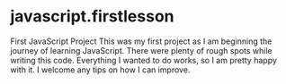 # javascript.firstlesson
First JavaScript Project
This was my first project as I am beginning the journey of learning JavaScript. There were plenty of rough spots while writing this code. Everything I wanted to do works, so I am pretty happy with it. I welcome any tips on how I can improve.
